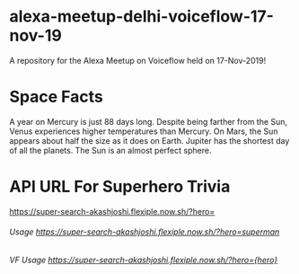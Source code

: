 # alexa-meetup-delhi-voiceflow-17-nov-19
A repository for the Alexa Meetup on Voiceflow held on 17-Nov-2019!

# Space Facts
A year on Mercury is just 88 days long.
Despite being farther from the Sun, Venus experiences higher temperatures than Mercury.
On Mars, the Sun appears about half the size as it does on Earth.
Jupiter has the shortest day of all the planets.
The Sun is an almost perfect sphere.

# API URL For Superhero Trivia
https://super-search-akashjoshi.flexiple.now.sh/?hero=
###### Usage https://super-search-akashjoshi.flexiple.now.sh/?hero=superman
###### VF Usage https://super-search-akashjoshi.flexiple.now.sh/?hero={hero}
